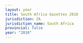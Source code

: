```yaml
---
layout: year
title: South Africa Gazettes 2010
jurisdiction: ZA
jurisdiction_name: South Africa
provincial: false
year: "2010"
---
```

